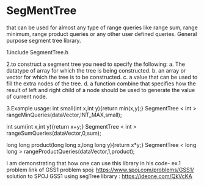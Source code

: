 # SegMentTree
that can be used for almost any type of range queries like range sum, range minimum, range product queries or any other user defined queries.
General purpose segment tree library.

1.include SegmentTree.h

2.to construct a segment tree you need to specify the following:
a. The datatype of array for which the tree is being constructed.
b. an array or vector for which the tree is to be constructed.
c. a value that can be used to fill the extra nodes of the tree.
d. a function combine that specifies how the result of left and right child of a node should be used to generate the value of current node.

3.Example usage:
int small(int x,int y){return min(x,y);}
SegmentTree < int > rangeMinQueries(dataVector,INT_MAX,small);

int sum(int x,int y){return x+y;}
SegmentTree < int > rangeSumQueries(dataVector,0,sum);

long long product(long long x,long long y){return x*y;}
SegmentTree < long long > rangeProductQueries(dataVector,1,product);

I am demonstrating that how one can use this library in his code-
ex.1 problem link of GSS1 problem spoj: https://www.spoj.com/problems/GSS1/
      solution to SPOJ GSS1 using segTree library : https://ideone.com/QkVcKA
